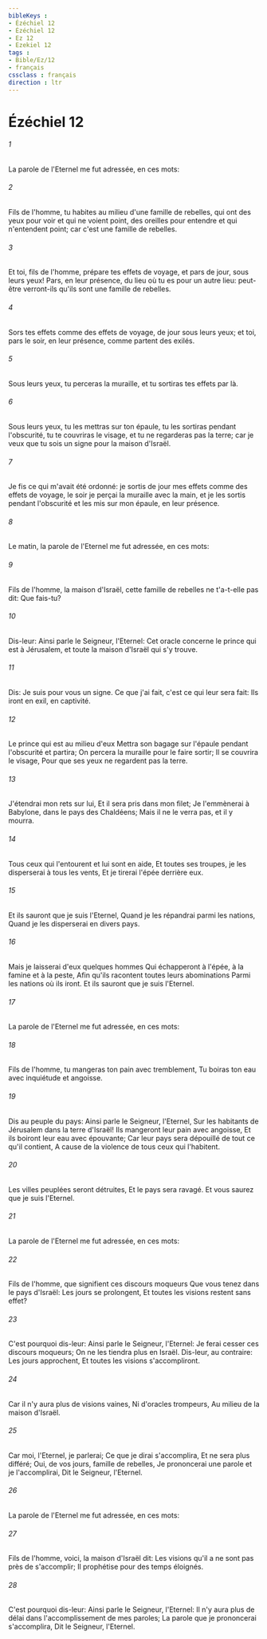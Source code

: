```yaml
---
bibleKeys : 
- Ézéchiel 12
- Ézéchiel 12
- Ez 12
- Ezekiel 12
tags : 
- Bible/Ez/12
- français
cssclass : français
direction : ltr
---
```


# Ézéchiel 12

###### 1
La parole de l'Eternel me fut adressée, en ces mots:
###### 2
Fils de l'homme, tu habites au milieu d'une famille de rebelles, qui ont des yeux pour voir et qui ne voient point, des oreilles pour entendre et qui n'entendent point; car c'est une famille de rebelles.
###### 3
Et toi, fils de l'homme, prépare tes effets de voyage, et pars de jour, sous leurs yeux! Pars, en leur présence, du lieu où tu es pour un autre lieu: peut-être verront-ils qu'ils sont une famille de rebelles.
###### 4
Sors tes effets comme des effets de voyage, de jour sous leurs yeux; et toi, pars le soir, en leur présence, comme partent des exilés.
###### 5
Sous leurs yeux, tu perceras la muraille, et tu sortiras tes effets par là.
###### 6
Sous leurs yeux, tu les mettras sur ton épaule, tu les sortiras pendant l'obscurité, tu te couvriras le visage, et tu ne regarderas pas la terre; car je veux que tu sois un signe pour la maison d'Israël.
###### 7
Je fis ce qui m'avait été ordonné: je sortis de jour mes effets comme des effets de voyage, le soir je perçai la muraille avec la main, et je les sortis pendant l'obscurité et les mis sur mon épaule, en leur présence.
###### 8
Le matin, la parole de l'Eternel me fut adressée, en ces mots:
###### 9
Fils de l'homme, la maison d'Israël, cette famille de rebelles ne t'a-t-elle pas dit: Que fais-tu?
###### 10
Dis-leur: Ainsi parle le Seigneur, l'Eternel: Cet oracle concerne le prince qui est à Jérusalem, et toute la maison d'Israël qui s'y trouve.
###### 11
Dis: Je suis pour vous un signe. Ce que j'ai fait, c'est ce qui leur sera fait: Ils iront en exil, en captivité.
###### 12
Le prince qui est au milieu d'eux Mettra son bagage sur l'épaule pendant l'obscurité et partira; On percera la muraille pour le faire sortir; Il se couvrira le visage, Pour que ses yeux ne regardent pas la terre.
###### 13
J'étendrai mon rets sur lui, Et il sera pris dans mon filet; Je l'emmènerai à Babylone, dans le pays des Chaldéens; Mais il ne le verra pas, et il y mourra.
###### 14
Tous ceux qui l'entourent et lui sont en aide, Et toutes ses troupes, je les disperserai à tous les vents, Et je tirerai l'épée derrière eux.
###### 15
Et ils sauront que je suis l'Eternel, Quand je les répandrai parmi les nations, Quand je les disperserai en divers pays.
###### 16
Mais je laisserai d'eux quelques hommes Qui échapperont à l'épée, à la famine et à la peste, Afin qu'ils racontent toutes leurs abominations Parmi les nations où ils iront. Et ils sauront que je suis l'Eternel.
###### 17
La parole de l'Eternel me fut adressée, en ces mots:
###### 18
Fils de l'homme, tu mangeras ton pain avec tremblement, Tu boiras ton eau avec inquiétude et angoisse.
###### 19
Dis au peuple du pays: Ainsi parle le Seigneur, l'Eternel, Sur les habitants de Jérusalem dans la terre d'Israël! Ils mangeront leur pain avec angoisse, Et ils boiront leur eau avec épouvante; Car leur pays sera dépouillé de tout ce qu'il contient, A cause de la violence de tous ceux qui l'habitent.
###### 20
Les villes peuplées seront détruites, Et le pays sera ravagé. Et vous saurez que je suis l'Eternel.
###### 21
La parole de l'Eternel me fut adressée, en ces mots:
###### 22
Fils de l'homme, que signifient ces discours moqueurs Que vous tenez dans le pays d'Israël: Les jours se prolongent, Et toutes les visions restent sans effet?
###### 23
C'est pourquoi dis-leur: Ainsi parle le Seigneur, l'Eternel: Je ferai cesser ces discours moqueurs; On ne les tiendra plus en Israël. Dis-leur, au contraire: Les jours approchent, Et toutes les visions s'accompliront.
###### 24
Car il n'y aura plus de visions vaines, Ni d'oracles trompeurs, Au milieu de la maison d'Israël.
###### 25
Car moi, l'Eternel, je parlerai; Ce que je dirai s'accomplira, Et ne sera plus différé; Oui, de vos jours, famille de rebelles, Je prononcerai une parole et je l'accomplirai, Dit le Seigneur, l'Eternel.
###### 26
La parole de l'Eternel me fut adressée, en ces mots:
###### 27
Fils de l'homme, voici, la maison d'Israël dit: Les visions qu'il a ne sont pas près de s'accomplir; Il prophétise pour des temps éloignés.
###### 28
C'est pourquoi dis-leur: Ainsi parle le Seigneur, l'Eternel: Il n'y aura plus de délai dans l'accomplissement de mes paroles; La parole que je prononcerai s'accomplira, Dit le Seigneur, l'Eternel.
